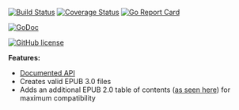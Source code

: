 [![Build Status](https://travis-ci.org/bmaupin/go-epub.svg?branch=master)](https://travis-ci.org/bmaupin/go-epub) [![Coverage Status](https://coveralls.io/repos/github/bmaupin/go-epub/badge.svg?branch=master)](https://coveralls.io/github/bmaupin/go-epub?branch=master) [![Go Report Card](http://goreportcard.com/badge/bmaupin/go-epub)](http://goreportcard.com/report/bmaupin/go-epub)

[![GoDoc](https://godoc.org/github.com/bmaupin/go-epub?status.svg)](https://godoc.org/github.com/bmaupin/go-epub)

[![GitHub license](https://img.shields.io/badge/license-MIT-blue.svg)](https://raw.githubusercontent.com/bmaupin/go-epub/master/LICENSE)

**Features:**

- [Documented API](https://godoc.org/github.com/bmaupin/go-epub)
- Creates valid EPUB 3.0 files
- Adds an additional EPUB 2.0 table of contents ([as seen here](https://github.com/bmaupin/epub-samples)) for maximum compatibility
